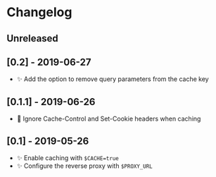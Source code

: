 # Changelog

## Unreleased

## [0.2] - 2019-06-27
- ✨ Add the option to remove query parameters from the cache key

## [0.1.1] - 2019-06-26
- 🐛 Ignore Cache-Control and Set-Cookie headers when caching

## [0.1] - 2019-05-26

- ✨ Enable caching with `$CACHE=true`
- ✨ Configure the reverse proxy with `$PROXY_URL`
